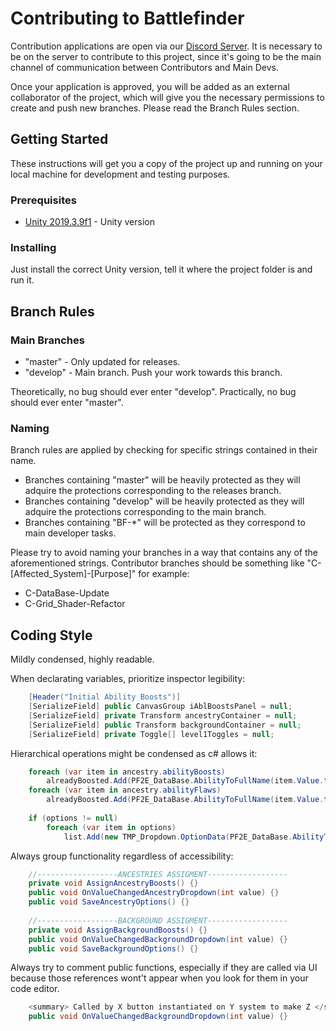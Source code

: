 # Contributing to Battlefinder

Contribution applications are open via our [Discord Server](https://discord.gg/9F6dmbV). It is necessary to be on the server to contribute to this project, since it's going to be the main channel of communication between Contributors and Main Devs.

Once your application is approved, you will be added as an external collaborator of the project, which will give you the necessary permissions to create and push new branches. Please read the Branch Rules section.

## Getting Started

These instructions will get you a copy of the project up and running on your local machine for development and testing purposes.

### Prerequisites

* [Unity 2019.3.9f1](https://unity3d.com/get-unity/download/archive) - Unity version

### Installing

Just install the correct Unity version, tell it where the project folder is and run it.

## Branch Rules

### Main Branches

* "master" - Only updated for releases.
* "develop" - Main branch. Push your work towards this branch.

Theoretically, no bug should ever enter "develop". Practically, no bug should ever enter "master".

### Naming

Branch rules are applied by checking for specific strings contained in their name.

* Branches containing "master" will be heavily protected as they will adquire the protections corresponding to the releases branch.
* Branches containing "develop" will be heavily protected as they will adquire the protections corresponding to the main branch.
* Branches containing "BF-\*" will be protected as they correspond to main developer tasks.

Please try to avoid naming your branches in a way that contains any of the aforementioned strings.
Contributor branches should be something like "C-[Affected_System]-[Purpose]" for example:

* C-DataBase-Update
* C-Grid_Shader-Refactor

## Coding Style

Mildly condensed, highly readable.

When declarating variables, prioritize inspector legibility:

```c#
    [Header("Initial Ability Boosts")]
    [SerializeField] public CanvasGroup iAblBoostsPanel = null;
    [SerializeField] private Transform ancestryContainer = null;
    [SerializeField] public Transform backgroundContainer = null;
    [SerializeField] private Toggle[] level1Toggles = null;
```

Hierarchical operations might be condensed as c# allows it:

```c#
    foreach (var item in ancestry.abilityBoosts)
        alreadyBoosted.Add(PF2E_DataBase.AbilityToFullName(item.Value.target));
    foreach (var item in ancestry.abilityFlaws)
        alreadyBoosted.Add(PF2E_DataBase.AbilityToFullName(item.Value.target));
        
    if (options != null)
        foreach (var item in options)
            list.Add(new TMP_Dropdown.OptionData(PF2E_DataBase.AbilityToFullName(item)));    
```

Always group functionality regardless of accessibility:

```c#
    //------------------ANCESTRIES ASSIGMENT------------------
    private void AssignAncestryBoosts() {}
    public void OnValueChangedAncestryDropdown(int value) {}
    public void SaveAncestryOptions() {}
    
    //------------------BACKGROUND ASSIGMENT------------------
    private void AssignBackgroundBoosts() {}
    public void OnValueChangedBackgroundDropdown(int value) {}
    public void SaveBackgroundOptions() {}
```

Always try to comment public functions, especially if they are called via UI because those references wont't appear when you look for them in your code editor.

```c#
    <summary> Called by X button instantiated on Y system to make Z </summary>
    public void OnValueChangedBackgroundDropdown(int value) {}
```
